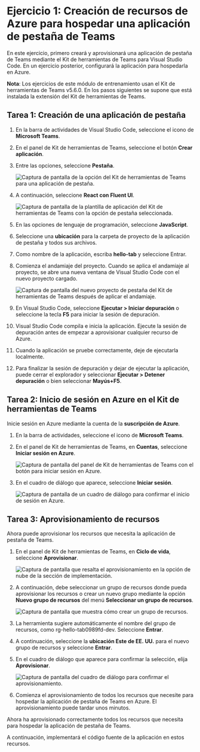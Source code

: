 # Ejercicio 1: Creación de recursos de Azure para hospedar una aplicación de pestaña de Teams

En este ejercicio, primero creará y aprovisionará una aplicación de pestaña de Teams mediante el Kit de herramientas de Teams para Visual Studio Code. En un ejercicio posterior, configurará la aplicación para hospedarla en Azure.

**Nota**:  Los ejercicios de este módulo de entrenamiento usan el Kit de herramientas de Teams v5.6.0. En los pasos siguientes se supone que está instalada la extensión del Kit de herramientas de Teams.

## Tarea 1: Creación de una aplicación de pestaña

1. En la barra de actividades de Visual Studio Code, seleccione el icono de **Microsoft Teams**.

1. En el panel de Kit de herramientas de Teams, seleccione el botón **Crear aplicación**.

1. Entre las opciones, seleccione **Pestaña**.

    ![Captura de pantalla de la opción del Kit de herramientas de Teams para una aplicación de pestaña.](../../media/create-teams-tab-app.png)

1. A continuación, seleccione **React con Fluent UI**.

    ![Captura de pantalla de la plantilla de aplicación del Kit de herramientas de Teams con la opción de pestaña seleccionada.](../../media/create-teams-tab-react.png)

1. En las opciones de lenguaje de programación, seleccione **JavaScript**.

1. Seleccione una **ubicación** para la carpeta de proyecto de la aplicación de pestaña y todos sus archivos.

1. Como nombre de la aplicación, escriba **hello-tab** y seleccione Entrar.

1. Comienza el andamiaje del proyecto. Cuando se aplica el andamiaje al proyecto, se abre una nueva ventana de Visual Studio Code con el nuevo proyecto cargado.

    ![Captura de pantalla del nuevo proyecto de pestaña del Kit de herramientas de Teams después de aplicar el andamiaje.](../../media/new-tab-project.png)

1. En Visual Studio Code, seleccione **Ejecutar > Iniciar depuración** o seleccione la tecla **F5** para iniciar la sesión de depuración.

1. Visual Studio Code compila e inicia la aplicación. Ejecute la sesión de depuración antes de empezar a aprovisionar cualquier recurso de Azure.

1. Cuando la aplicación se pruebe correctamente, deje de ejecutarla localmente.

1. Para finalizar la sesión de depuración y dejar de ejecutar la aplicación, puede cerrar el explorador y seleccionar **Ejecutar > Detener depuración** o bien seleccionar **Mayús+F5**.

## Tarea 2: Inicio de sesión en Azure en el Kit de herramientas de Teams

Inicie sesión en Azure mediante la cuenta de la **suscripción de Azure**.

1. En la barra de actividades, seleccione el icono de **Microsoft Teams**.

1. En el panel de Kit de herramientas de Teams, en **Cuentas**, seleccione **Iniciar sesión en Azure**.

    ![Captura de pantalla del panel de Kit de herramientas de Teams con el botón para iniciar sesión en Azure.](../../media/sign-into-azure.png)

1. En el cuadro de diálogo que aparece, seleccione **Iniciar sesión**.

    ![Captura de pantalla de un cuadro de diálogo para confirmar el inicio de sesión en Azure.](../../media/sign-into-azure-alert.png)

## Tarea 3: Aprovisionamiento de recursos

Ahora puede aprovisionar los recursos que necesita la aplicación de pestaña de Teams.

1. En el panel de Kit de herramientas de Teams, en **Ciclo de vida**, seleccione **Aprovisionar**.

    ![Captura de pantalla que resalta el aprovisionamiento en la opción de nube de la sección de implementación.](../../media/provision-start.png)

1. A continuación, debe seleccionar un grupo de recursos donde pueda aprovisionar los recursos o crear un nuevo grupo mediante la opción **Nuevo grupo de recursos** del menú **Seleccionar un grupo de recursos**.

    ![Captura de pantalla que muestra cómo crear un grupo de recursos.](../../media/resource-group.png)

1. La herramienta sugiere automáticamente el nombre del grupo de recursos, como rg-hello-tab0989fd-dev. Seleccione **Entrar**.

1. A continuación, seleccione la **ubicación Este de EE. UU.** para el nuevo grupo de recursos y seleccione **Entrar**.

1. En el cuadro de diálogo que aparece para confirmar la selección, elija **Aprovisionar**.

    ![Captura de pantalla del cuadro de diálogo para confirmar el aprovisionamiento.](../../media/provision-confirm.png)

1. Comienza el aprovisionamiento de todos los recursos que necesite para hospedar la aplicación de pestaña de Teams en Azure. El aprovisionamiento puede tardar unos minutos.

Ahora ha aprovisionado correctamente todos los recursos que necesita para hospedar la aplicación de pestaña de Teams.

A continuación, implementará el código fuente de la aplicación en estos recursos.
